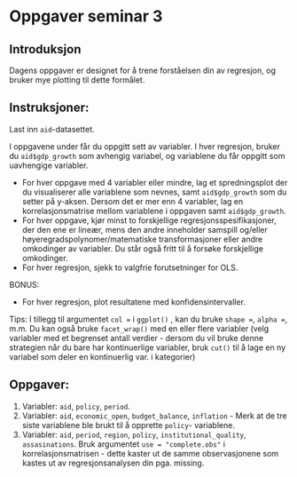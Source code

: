 Oppgaver seminar 3
================

Introduksjon
------------

Dagens oppgaver er designet for å trene forståelsen din av regresjon, og bruker mye plotting til dette formålet.

Instruksjoner:
--------------

Last inn `aid`-datasettet.

I oppgavene under får du oppgitt sett av variabler. I hver regresjon, bruker du `aid$gdp_growth` som avhengig variabel, og variablene du får oppgitt som uavhengige variabler.

-   For hver oppgave med 4 variabler eller mindre, lag et spredningsplot der du visualiserer alle variablene som nevnes, samt `aid$gdp_growth` som du setter på y-aksen. Dersom det er mer enn 4 variabler, lag en korrelasjonsmatrise mellom variablene i oppgaven samt `aid$gdp_growth`.
-   For hver oppgave, kjør minst to forskjellige regresjonsspesifikasjoner, der den ene er lineær, mens den andre inneholder samspill og/eller høyeregradspolynomer/matematiske transformasjoner eller andre omkodinger av variabler. Du står også fritt til å forsøke forskjellige omkodinger.
-   For hver regresjon, sjekk to valgfrie forutsetninger for OLS.

BONUS:

-   For hver regresjon, plot resultatene med konfidensintervaller.

Tips: I tillegg til argumentet `col =` i `ggplot()` , kan du bruke `shape =`, `alpha =`, m.m. Du kan også bruke `facet_wrap()` med en eller flere variabler (velg variabler med et begrenset antall verdier - dersom du vil bruke denne strategien når du bare har kontinuerlige variabler, bruk `cut()` til å lage en ny variabel som deler en kontinuerlig var. i kategorier)

Oppgaver:
---------

1.  Variabler: `aid`, `policy`, `period`.
2.  Variabler: `aid`, `economic_open`, `budget_balance`, `inflation` - Merk at de tre siste variablene ble brukt til å opprette `policy`- variablene.
3.  Variabler: `aid`, `period`, `region`, `policy`, `institutional_quality`, `assasinations`. Bruk argumentet `use = "complete.obs"` i korrelasjonsmatrisen - dette kaster ut de samme observasjonene som kastes ut av regresjonsanalysen din pga. missing.
